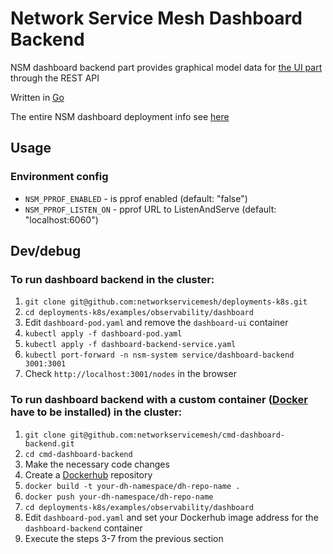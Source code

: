 # Network Service Mesh Dashboard Backend

NSM dashboard backend part provides graphical model data for [the UI part](https://github.com/networkservicemesh/cmd-dashboard-ui) through the REST API

Written in [Go](https://go.dev/)

The entire NSM dashboard deployment info see [here](https://github.com/networkservicemesh/deployments-k8s/tree/main/examples/observability/dashboard)

## Usage

### Environment config

* `NSM_PPROF_ENABLED`   - is pprof enabled (default: "false")
* `NSM_PPROF_LISTEN_ON` - pprof URL to ListenAndServe (default: "localhost:6060")

## Dev/debug

### To run dashboard backend in the cluster:

1. `git clone git@github.com:networkservicemesh/deployments-k8s.git`
2. `cd deployments-k8s/examples/observability/dashboard`
3. Edit `dashboard-pod.yaml` and remove the `dashboard-ui` container
4. `kubectl apply -f dashboard-pod.yaml`
5. `kubectl apply -f dashboard-backend-service.yaml`
6. `kubectl port-forward -n nsm-system service/dashboard-backend 3001:3001`
7. Check `http://localhost:3001/nodes` in the browser

### To run dashboard backend with a custom container ([Docker](https://docs.docker.com/engine/install/) have to be installed) in the cluster:

1. `git clone git@github.com:networkservicemesh/cmd-dashboard-backend.git`
2. `cd cmd-dashboard-backend`
3. Make the necessary code changes
4. Create a [Dockerhub](https://hub.docker.com/) repository
5. `docker build -t your-dh-namespace/dh-repo-name .`
6. `docker push your-dh-namespace/dh-repo-name`
7. `cd deployments-k8s/examples/observability/dashboard`
8. Edit `dashboard-pod.yaml` and set your Dockerhub image address for the `dashboard-backend` container
9. Execute the steps 3-7 from the previous section
